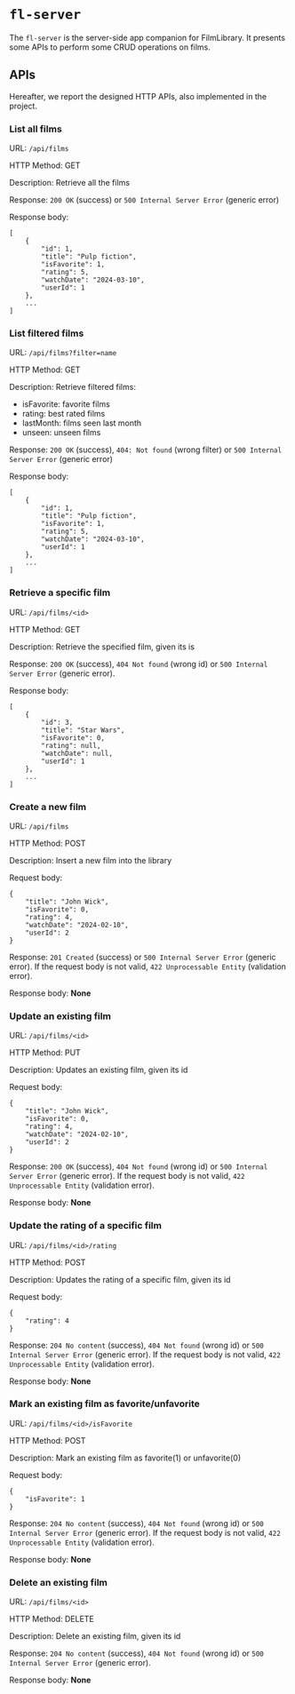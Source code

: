 # `fl-server`

The `fl-server` is the server-side app companion for FilmLibrary. It presents some APIs to perform some CRUD operations on films.

## APIs
Hereafter, we report the designed HTTP APIs, also implemented in the project.

### __List all films__

URL: `/api/films`

HTTP Method: GET

Description: Retrieve all the films

Response: `200 OK` (success) or `500 Internal Server Error` (generic error)

Response body:
```
[
    {
        "id": 1,
        "title": "Pulp fiction",
        "isFavorite": 1,
        "rating": 5,
        "watchDate": "2024-03-10",
        "userId": 1
    },
    ...
]
```

### __List filtered films__

URL: `/api/films?filter=name`

HTTP Method: GET

Description: Retrieve filtered films:
-   isFavorite: favorite films
-   rating: best rated films
-   lastMonth: films seen last month
-   unseen: unseen films

Response: `200 OK` (success), `404: Not found` (wrong filter) or `500 Internal Server Error` (generic error)

Response body:
```
[
    {
        "id": 1,
        "title": "Pulp fiction",
        "isFavorite": 1,
        "rating": 5,
        "watchDate": "2024-03-10",
        "userId": 1
    },
    ...
]
```

### __Retrieve a specific film__

URL: `/api/films/<id>`

HTTP Method: GET

Description: Retrieve the specified film, given its is

Response: `200 OK` (success), `404 Not found` (wrong id) or `500 Internal Server Error` (generic error).

Response body:
```
[
    {
        "id": 3,
        "title": "Star Wars",
        "isFavorite": 0,
        "rating": null,
        "watchDate": null,
        "userId": 1
    },
    ...
]
```

### __Create a new film__

URL: `/api/films`

HTTP Method: POST

Description: Insert a new film into the library

Request body:
```
{
    "title": "John Wick",
    "isFavorite": 0,
    "rating": 4,
    "watchDate": "2024-02-10",
    "userId": 2
}
```

Response: `201 Created` (success) or `500 Internal Server Error` (generic error). If the request body is not valid, `422 Unprocessable Entity` (validation error).

Response body: __None__

### __Update an existing film__

URL: `/api/films/<id>`

HTTP Method: PUT

Description: Updates an existing film, given its id

Request body:
```
{
    "title": "John Wick",
    "isFavorite": 0,
    "rating": 4,
    "watchDate": "2024-02-10",
    "userId": 2
}
```

Response: `200 OK` (success), `404 Not found` (wrong id) or `500 Internal Server Error` (generic error). If the request body is not valid, `422 Unprocessable Entity` (validation error).

Response body: __None__

### __Update the rating of a specific film__

URL: `/api/films/<id>/rating`

HTTP Method: POST

Description: Updates the rating of a specific film, given its id

Request body:
```
{
    "rating": 4
}
```

Response: `204 No content` (success), `404 Not found` (wrong id) or `500 Internal Server Error` (generic error). If the request body is not valid, `422 Unprocessable Entity` (validation error).

Response body: __None__

### __Mark an existing film as favorite/unfavorite__

URL: `/api/films/<id>/isFavorite`

HTTP Method: POST

Description: Mark an existing film as favorite(1) or unfavorite(0)

Request body:
```
{
    "isFavorite": 1
}
```

Response: `204 No content` (success), `404 Not found` (wrong id) or `500 Internal Server Error` (generic error). If the request body is not valid, `422 Unprocessable Entity` (validation error).

Response body: __None__

### __Delete an existing film__

URL: `/api/films/<id>`

HTTP Method: DELETE

Description: Delete an existing film, given its id

Response: `204 No content` (success), `404 Not found` (wrong id) or `500 Internal Server Error` (generic error).

Response body: __None__